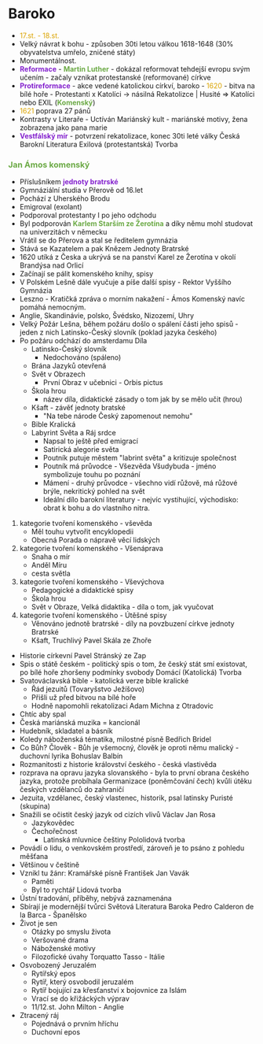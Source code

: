 # Baroko
* <span style="color: #DBA400">17.st. - 18.st.</span>
* Velký návrat k bohu - způsoben 30ti letou válkou 1618-1648 (30% obyvatelstva umřelo, zničené státy)
* Monumentálnost.
* <span style="color: #8422ce">**Reformace**</span> - <span style="color: #6CAA46">**Martin Luther**</span> - dokázal reformovat tehdejší evropu svým učením - začaly vznikat protestanské (reformované) církve
* <span style="color: #8422ce">**Protireformace**</span> - akce vedené katolickou církví, baroko - <span style="color: #DBA400">1620</span> - bitva na bílé hoře - Protestanti x Katolíci -> násilná Rekatolizce | Husité => Katolíci nebo EXIL (<span style="color: #6CAA46">**Komenský**</span>)
* <span style="color: #DBA400">1621</span> poprava 27 pánů
* Kontrasty v Literaře - Uctíván Mariánský kult - mariánské motivy, žena zobrazena jako pana marie
* <span style="color: #8422ce">**Vestfálský mír**</span> - potvrzení rekatolizace, konec 30ti leté války
Česká Barokní Literatura
Exilová (protestantská) Tvorba
### <span style="color: #6CAA46">**Jan Ámos komenský**</span>
* Příslušníkem <span style="color: #8422ce">**jednoty bratrské**</span>
* Gymnáziální studia v Přerově od 16.let
* Pochází z Uherského Brodu
* Emigroval (exolant)
* Podporoval protestanty I po jeho odchodu
* Byl podporován <span style="color: #6CAA46">**Karlem Starším ze Žerotína**</span> a díky němu mohl studovat na univerzitách v německu
* Vrátil se do Přerova a stal se ředitelem gymnázia
* Stává se Kazatelem a pak Knězem Jednoty Bratrské
* 1620 utíká z Česka a ukrývá se na panství Karel ze Žerotína v okolí Brandýsa nad Orlicí
* Začínají se pálit komenského knihy, spisy
* V Polském Lešně dále vyučuje a píše další spisy - Rektor Vyššího Gymnázia
* Leszno - Kratičká zpráva o morním nakažení - Ámos Komenský navíc pomáhá nemocným.
* Anglie, Skandinávie, polsko, Švédsko, Nizozemí, Uhry
* Velký Požár Lešna, během požáru došlo o spálení části jeho spisů - jeden z nich Latinsko-Český slovník (poklad jazyka českého)
* Po požáru odchází do amsterdamu
		Díla
  * Latinsko-Český slovník
    * Nedochováno (spáleno)
  * Brána Jazyků otevřená
  * Svět v Obrazech
    * První Obraz v učebnici - Orbis pictus
  * Škola hrou
    * název díla, didaktické zásady o tom jak by se mělo učit (hrou)
  * Kšaft - závěť jednoty bratské
    * "Na tebe národe Český zapomenout nemohu"
  * Bible Kralická
  * Labyrint Světa a Ráj srdce
    * Napsal to ještě před emigrací
    * Satirická alegorie světa
    * Poutník putuje městem "labrint světa" a kritizuje společnost
    * Poutník má průvodce - Všezvěda Všudybuda - jméno symbolizuje touhu po poznání
    * Mámení - druhý průvodce - všechno vidí růžově, má růžové brýle, nekritický pohled na svět
    * Ideální dílo barokní literatury - nejvíc vystihující, východisko: obrat k bohu a do vlastního nitra.
1. kategorie tvoření komenského - vševěda
    * Měl touhu vytvořit encyklopedii
    * Obecná Porada o nápravě věcí lidských
2. kategorie tvoření komenského - Všenáprava
    * Snaha o mír
    * Anděl Míru
    * cesta světla
3. kategorie tvoření komenského - Vševýchova
    * Pedagogické a didaktické spisy
    * Škola hrou
    * Svět v Obraze, Velká didaktika - díla o tom, jak vyučovat
4. kategorie tvoření komenského - Útěšné spisy
    * Věnováno jednotě bratrské - díly na povzbuzení církve jednoty Bratrské
    * Kšaft, Truchlivý
Pavel Skála ze Zhoře
* Historie církevní
Pavel Stránský ze Zap
* Spis o státě českém - politický spis o tom, že český stát smí existovat, po bílé hoře zhoršeny podmínky svobody
Domácí (Katolická) Tvorba
* Svatováclavská bible - katolická verze bible kralické
  * Řád jezuitů (Tovaryšstvo Ježíšovo)
  * Přišli už před bitvou na bílé hoře
  * Hodně napomohli rekatolizaci
Adam Michna z Otradovic
* Chtíc aby spal
* Česká mariánská muzika = kancionál
* Hudebník, skladatel a básník
* Koledy náboženská tématika, milostné písně
	Bedřich Bridel
* Co Bůh? Člověk - Bůh je všemocný, člověk je oproti němu malický - duchovní lyrika
Bohuslav Balbín
* Rozmanitosti z historie království českého - česká vlastivěda
* rozprava na opravu jazyka slovanského - byla to první obrana českého jazyka, protože probíhala Germanizace (poněmčování čech) kvůli útěku českých vzdělanců do zahraničí
* Jezuita, vzdělanec, český vlastenec, historik, psal latinsky
Puristé (skupina)
* Snažili se očistit český jazyk od cizích vlivů
		Václav Jan Rosa
  * Jazykovědec
  * Čechořečnost
	  * Latinská mluvnice češtiny
Pololidová tvorba
* Povádí o lidu, o venkovském prostředí, zároveň je to psáno z pohledu měšťana
* Většinou v češtině
* Vznikl tu žánr: Kramářské písně
	František Jan Vavák
  * Paměti
  * Byl to rychtář
Lidová tvorba
* Ústní tradování, příběhy, nebývá zaznamenána
* Sbírají je modernější tvůrci
Světová Literatura Baroka
Pedro Calderon de la Barca - Španělsko
* Život je sen
  * Otázky po smyslu života
  * Veršované drama
  * Náboženské motivy
  * Filozofické úvahy
Torquatto Tasso - Itálie
* Osvobozený Jeruzalém
  * Rytířský epos
  * Rytíř, který osvobodil jeruzalém
  * Rytíř bojující za křesťanství x bojovnice za Islám
  * Vrací se do křižáckých výprav
  * 11/12.st.
John Milton - Anglie
* Ztracený ráj
  * Pojednává o prvním hříchu
  * Duchovní epos
